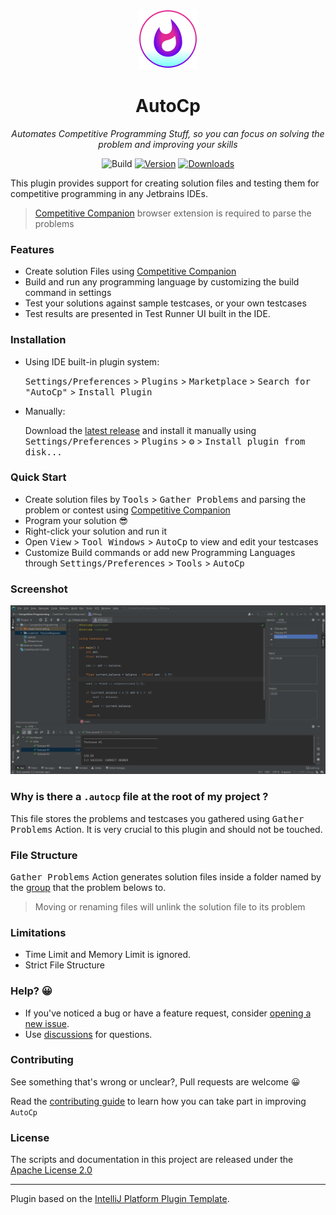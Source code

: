 <!--suppress HtmlDeprecatedAttribute -->
<div  align="center">

![](src/main/resources/META-INF/pluginIcon.svg)

# AutoCp

_Automates Competitive Programming Stuff, so you can focus on solving the problem and improving your skills_

![Build](https://github.com/Pushpavel/autoCP/workflows/Build/badge.svg)
[![Version](https://img.shields.io/jetbrains/plugin/v/PLUGIN_ID.svg)](https://plugins.jetbrains.com/plugin/PLUGIN_ID)
[![Downloads](https://img.shields.io/jetbrains/plugin/d/PLUGIN_ID.svg)](https://plugins.jetbrains.com/plugin/PLUGIN_ID)

</div>

This plugin provides support for creating solution files and testing them for competitive programming in any Jetbrains
IDEs.

> [Competitive Companion](https://github.com/jmerle/competitive-companion) browser extension is required to parse the problems

### Features

- Create solution Files using [Competitive Companion](https://github.com/jmerle/competitive-companion)
- Build and run any programming language by customizing the build command in settings
- Test your solutions against sample testcases, or your own testcases
- Test results are presented in Test Runner UI built in the IDE.

### Installation

- Using IDE built-in plugin system:

  <kbd>Settings/Preferences</kbd> > <kbd>Plugins</kbd> > <kbd>Marketplace</kbd> > <kbd>Search for "AutoCp"</kbd> >
  <kbd>Install Plugin</kbd>

- Manually:

  Download the [latest release](https://github.com/Pushpavel/autoCP/releases/latest) and install it manually using
  <kbd>Settings/Preferences</kbd> > <kbd>Plugins</kbd> > <kbd>⚙️</kbd> > <kbd>Install plugin from disk...</kbd>

### Quick Start

- Create solution files by <kbd>Tools</kbd> > <kbd>Gather Problems</kbd> and parsing the problem or contest
  using [Competitive Companion](https://github.com/jmerle/competitive-companion)
- Program your solution 😎
- Right-click your solution and run it
- Open <kbd>View</kbd> > <kbd>Tool Windows</kbd> > <kbd>AutoCp</kbd> to view and edit your testcases
- Customize Build commands or add new Programming Languages through <kbd>Settings/Preferences</kbd> > <kbd>
  Tools</kbd> > <kbd>AutoCp</kbd>

### Screenshot

![CLION Screenshot](Screenshot.png)

### Why is there a ```.autocp``` file at the root of my project ?

This file stores the problems and testcases you gathered using <kbd>Gather Problems</kbd> Action. It is very crucial to
this plugin and should not be touched.

### File Structure

<kbd>Gather Problems</kbd> Action generates solution files inside a folder named by
the [group](https://github.com/jmerle/competitive-companion#explanation) that the problem belows to.
> Moving or renaming files will unlink the solution file to its problem

### Limitations

- Time Limit and Memory Limit is ignored.
- Strict File Structure

### Help? 😀

- If you've noticed a bug or have a feature request,
  consider [opening a new issue](https://github.com/Pushpavel/AutoCp/issues/new).
- Use [discussions](https://github.com/Pushpavel/AutoCp/discussions) for questions.

### Contributing

See something that's wrong or unclear?, Pull requests are welcome 😀

Read the [contributing guide](CONTRIBUTING.md) to learn how you can take part in improving ```AutoCp```

### License

The scripts and documentation in this project are released under the [Apache License 2.0](LICENSE.md)

---
Plugin based on the [IntelliJ Platform Plugin Template][template].

[template]: https://github.com/JetBrains/intellij-platform-plugin-template
